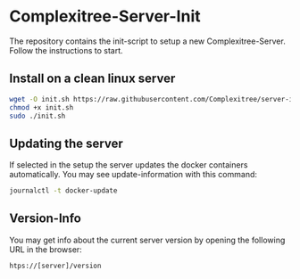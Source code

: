 # Complexitree-Server-Init

The repository contains the init-script to setup a new Complexitree-Server. Follow the instructions to start.

## Install on a clean linux server

```bash
wget -O init.sh https://raw.githubusercontent.com/Complexitree/server-init/refs/heads/main/init.sh
chmod +x init.sh
sudo ./init.sh
```

## Updating the server

If selected in the setup the server updates the docker containers automatically. You may see update-information with this command:

```bash
journalctl -t docker-update
```

## Version-Info

You may get info about the current server version by opening the following URL in the browser:

``
htps://[server]/version
``
